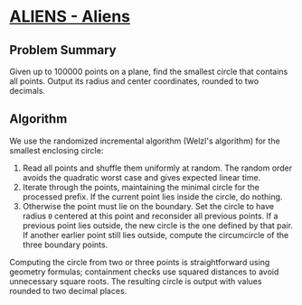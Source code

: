 # [ALIENS - Aliens](https://www.spoj.com/problems/ALIENS/)

## Problem Summary
Given up to 100000 points on a plane, find the smallest circle that
contains all points.  Output its radius and center coordinates, rounded
to two decimals.

## Algorithm
We use the randomized incremental algorithm (Welzl's algorithm) for the
smallest enclosing circle:

1. Read all points and shuffle them uniformly at random.  The random
   order avoids the quadratic worst case and gives expected linear time.
2. Iterate through the points, maintaining the minimal circle for the
   processed prefix.  If the current point lies inside the circle, do
   nothing.
3. Otherwise the point must lie on the boundary.  Set the circle to
   have radius `0` centered at this point and reconsider all previous
   points.  If a previous point lies outside, the new circle is the
   one defined by that pair.  If another earlier point still lies
   outside, compute the circumcircle of the three boundary points.

Computing the circle from two or three points is straightforward using
geometry formulas; containment checks use squared distances to avoid
unnecessary square roots.  The resulting circle is output with values
rounded to two decimal places.
